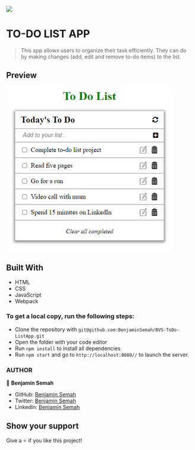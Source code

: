 ![](https://img.shields.io/badge/Microverse-blueviolet)

# TO-DO LIST APP

>This app allows users to organize their task efficiently. They can do by making changes 
(add, edit and remove to-do items) to the list.

## Preview
![Preview](./preview.png)


## Built With

- HTML
- CSS
- JavaScript
- Webpack

### To get a local copy, run the following steps:

- Clone the repository with `git@github.com:BenjaminSemah/BVS-ToDo-ListApp.git`
- Open the folder with your code editor
- Run `npm install` to install all dependencies
- Run `npm start` and go to `http://localhost:8080//` to launch the server.

### AUTHOR

👤 **Benjamin Semah**

- GitHub: [Benjamin Semah](https://github.com/BenjaminSemah)
- Twitter: [Benjamin Semah](https://twitter.com/BenjaminSemah)
- LinkedIn: [Benjamin Semah](https://www.linkedin.com/in/benjaminsemah/)


## Show your support

Give a ⭐️ if you like this project!